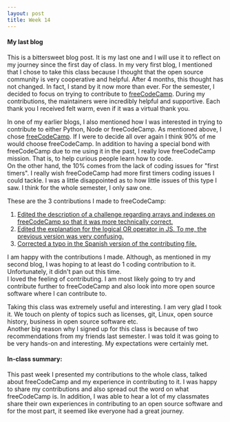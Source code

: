 ```yaml
---
layout: post
title: Week 14
---
```


#### My last blog  

This is a bittersweet blog post. It is my last one and I will use it to reflect on my journey since the first day of class. In my very first blog, I mentioned that I chose to take this class because I thought that the open source community is very cooperative and helpful. After 4 months, this thought has not changed. In fact, I stand by it now more than ever. For the semester, I decided to focus on trying to contribute to [freeCodeCamp](https://www.freecodecamp.org/). During my contributions, the maintainers were incredibly helpful and supportive. Each thank you I received felt warm, even if it was a virtual thank you.  

In one of my earlier blogs, I also mentioned how I was interested in trying to contribute to either Python, Node or freeCodeCamp. As mentioned above, I chose [freeCodeCamp](https://www.freecodecamp.org/). If I were to decide all over again I think 90% of me would choose freeCodeCamp. In addition to having a special bond with freeCodeCamp due to me using it in the past, I really love freeCodeCamp mission. That is, to help curious people learn how to code.  
On the other hand, the 10% comes from the lack of coding issues for "first timers". I really wish freeCodeCamp had more first timers coding issues I could tackle. I was a little disappointed as to how little issues of this type I saw. I think for the whole semester, I only saw one.   

These are the 3 contributions I made to freeCodeCamp:

1. [Edited the description of a challenge regarding arrays and indexes on freeCodeCamp so that it was more technically correct.](https://github.com/freeCodeCamp/freeCodeCamp/pull/37730)
2.  [Edited the explanation for the logical OR operator in JS. To me, the previous version was very confusing.](https://github.com/freeCodeCamp/freeCodeCamp/pull/37772)
3. [Corrected a typo in the Spanish version of the contributing file.](https://github.com/freeCodeCamp/freeCodeCamp/pull/37345)

I am happy with the contributions I made. Although, as mentioned in my second blog, I was hoping to at least do 1 coding contribution to it. Unfortunately, it didn't pan out this time.  
I loved the feeling of contributing. I am most likely going to try and contribute further to freeCodeCamp and also look into more open source software where I can contribute to.   

Taking this class was extremely useful and interesting. I am very glad I took it. We touch on plenty of topics such as licenses, git, Linux, open source history, business in open source software etc.  
Another big reason why I signed up for this class is because of two recommendations from my friends last semester. I was told it was going to be very hands-on and interesting. My expectations were certainly met.  

#### In-class summary:  

This past week I presented my contributions to the whole class, talked about freeCodeCamp and my experience in contributing to it. I was happy to share my contributions and also spread out the word on what freeCodeCamp is. In addition, I was able to hear a lot of my classmates share their own experiences in contributing to an open source software and for the most part, it seemed like everyone had a great journey.  

